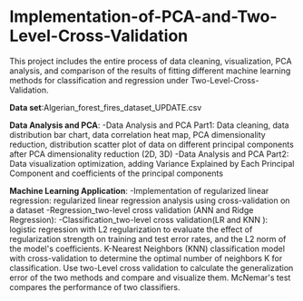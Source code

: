 # Implementation-of-PCA-and-Two-Level-Cross-Validation

This project includes the entire process of data cleaning, visualization, PCA analysis, and comparison of the results of fitting different machine learning methods for classification and regression under Two-Level-Cross-Validation.

**Data set**:Algerian_forest_fires_dataset_UPDATE.csv

**Data Analysis and PCA**: 
-Data Analysis and PCA Part1: Data cleaning, data distribution bar chart, data correlation heat map, PCA dimensionality reduction, distribution scatter plot of data on different principal components after PCA dimensionality reduction (2D, 3D)
-Data Analysis and PCA Part2: Data visualization optimization, adding Variance Explained by Each Principal Component and coefficients of the principal components

**Machine Learning Application**:
-Implementation of regularized linear regression:  regularized linear regression analysis using cross-validation on a dataset
-Regression_two-level cross validation (ANN and Ridge Regression): 
-Classification_two-level cross validation(LR and KNN ): logistic regression with L2 regularization to evaluate the effect of regularization strength on training and test error rates, and the L2 norm of the model's coefficients. K-Nearest Neighbors (KNN) classification model with cross-validation to determine the optimal number of neighbors K for classification. Use two-Level cross validation to calculate the generalization error of the two methods and compare and visualize them. McNemar's test compares the performance of two classifiers.

